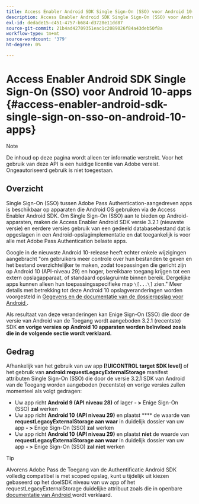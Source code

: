 ```yaml
---
title: Access Enabler Android SDK Single Sign-On (SSO) voor Android 10-apps
description: Access Enabler Android SDK Single Sign-On (SSO) voor Android 10-apps
exl-id: dedade15-c451-4757-b684-d3728e11dd87
source-git-commit: 21b4ad42709351eac1c2089026f84a43deb50f8a
workflow-type: tm+mt
source-wordcount: '379'
ht-degree: 0%

---
```


# Access Enabler Android SDK Single Sign-On (SSO) voor Android 10-apps {#access-enabler-android-sdk-single-sign-on-sso-on-android-10-apps}

>[!NOTE]
>
>De inhoud op deze pagina wordt alleen ter informatie verstrekt. Voor het gebruik van deze API is een huidige licentie van Adobe vereist. Ongeautoriseerd gebruik is niet toegestaan.

## Overzicht

Single Sign-On (SSO) tussen Adobe Pass Authentication-aangedreven apps is beschikbaar op apparaten die Android OS gebruiken via de Access Enabler Android SDK. Om Single Sign-On (SSO) aan te bieden op Android-apparaten, maken de Access Enabler Android SDK versie 3.2.1 (nieuwste versie) en eerdere versies gebruik van een gedeeld databasebestand dat is opgeslagen in een Android-opslagimplementatie en dat toegankelijk is voor alle met Adobe Pass Authentication belaste apps.

Google in de nieuwste Android 10-release heeft echter enkele wijzigingen aangebracht &quot;om gebruikers meer controle over hun bestanden te geven en het bestand overzichtelijker te maken, zodat toepassingen die gericht zijn op Android 10 (API-niveau 29) en hoger, bereikbare toegang krijgen tot een extern opslagapparaat, of standaard opslagruimte binnen bereik. Dergelijke apps kunnen alleen hun toepassingsspecifieke map `\[...\]` zien.&quot; Meer details met betrekking tot deze Android 10 opslagveranderingen worden voorgesteld in [ Gegevens en de documentatie van de dossieropslag voor Android ](https://developer.android.com/training/data-storage/files/external-scoped).

Als resultaat van deze veranderingen kan Enige Sign-On (SSO) die door de versie van Android van de Toegang wordt aangeboden 3.2.1 (recentste) SDK **en vorige versies op Android 10 apparaten worden beïnvloed zoals die in de volgende sectie wordt verklaard.**

## Gedrag

Afhankelijk van het gebruik van uw app **[!UICONTROL target SDK level]** of het gebruik van **android:requestLegacyExternalStorage** manifest attributen Single Sign-On (SSO) die door de versie 3.2.1 SDK van Android van de Toegang worden aangeboden (recentste) en vorige versies zullen momenteel als volgt gedragen:

- Uw app richt **Android 9 (API niveau 28)** of lager **- \>** Enige Sign-On (SSO) **zal** werken
- Uw app richt **Android 10** **(API niveau 29)** en plaatst **** de waarde van **requestLegacyExternalStorage aan waar** in duidelijk dossier van uw app **- \>** Enige Sign-On (SSO) **zal** werken
- Uw app richt **Android 10** **(API niveau 29)** en plaatst **niet** de waarde van **requestLegacyExternalStorage aan waar** in duidelijk dossier van uw app **- \>** Enige Sign-On (SSO) **zal niet** werken

>[!TIP]
>
> Alvorens Adobe Pass de Toegang van de Authentificatie Android SDK volledig compatibel is met scoped opslag, kunt u tijdelijk uit kiezen gebaseerd op het doelSDK niveau van uw app of het requestLegacyExternalStorage duidelijke attribuut zoals die in openbare [ documentatie van Android ](https://developer.android.com/training/data-storage/files/external-scoped#opt-out-of-scoped-storage) wordt verklaard.
